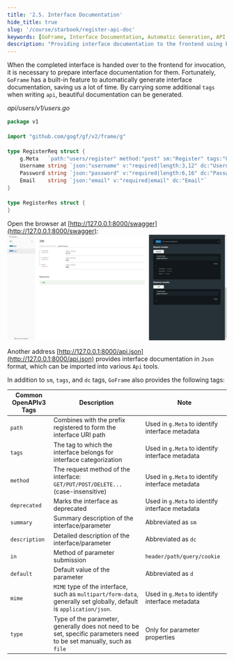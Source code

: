 ```yaml
---
title: '2.5. Interface Documentation'
hide_title: true
slug: '/course/starbook/register-api-doc'
keywords: [GoFrame, Interface Documentation, Automatic Generation, API Tools, Registration API, Swagger, OpenAPI, Tags, User Interface, JSON Documentation]
description: "Providing interface documentation to the frontend using built-in features of the GoFrame framework. Developers can automatically generate detailed interface documentation by adding specific tags to the interface code. The documentation can be accessed via the Swagger browser or interfaced with other API tools in JSON format, saving developers time and effort. Common OpenAPI tags and their purposes are listed to help developers better organize and manage interface information."
---
```

When the completed interface is handed over to the frontend for invocation, it is necessary to prepare interface documentation for them. Fortunately, `GoFrame` has a built-in feature to automatically generate interface documentation, saving us a lot of time. By carrying some additional `tags` when writing `api`, beautiful documentation can be generated.

*api/users/v1/users.go*
```go
package v1  
  
import "github.com/gogf/gf/v2/frame/g"  
  
type RegisterReq struct {  
    g.Meta   `path:"users/register" method:"post" sm:"Register" tags:"User"`  
    Username string `json:"username" v:"required|length:3,12" dc:"Username"`  
    Password string `json:"password" v:"required|length:6,16" dc:"Password"`  
    Email    string `json:"email" v:"required|email" dc:"Email"`  
}  
  
type RegisterRes struct {  
}
```

Open the browser at [http://127.0.0.1:8000/swagger](http://127.0.0.1:8000/swagger):
![swagger](../assets/swagger.png)

 Another address [http://127.0.0.1:8000/api.json](http://127.0.0.1:8000/api.json) provides interface documentation in `Json` format, which can be imported into various `Api` tools.

In addition to `sm`, `tags`, and `dc` tags, `GoFrame` also provides the following tags:

| Common OpenAPIv3 Tags | Description                                                                 | Note                         |
| ---------------------- | --------------------------------------------------------------------------- | ---------------------------- |
| `path`                 | Combines with the prefix registered to form the interface URI path          | Used in `g.Meta` to identify interface metadata |
| `tags`                 | The tag to which the interface belongs for interface categorization         | Used in `g.Meta` to identify interface metadata |
| `method`               | The request method of the interface: `GET/PUT/POST/DELETE...` (case-insensitive) | Used in `g.Meta` to identify interface metadata |
| `deprecated`           | Marks the interface as deprecated                                           | Used in `g.Meta` to identify interface metadata |
| `summary`              | Summary description of the interface/parameter                             | Abbreviated as `sm`           |
| `description`          | Detailed description of the interface/parameter                            | Abbreviated as `dc`           |
| `in`                   | Method of parameter submission                                             | `header/path/query/cookie`  |
| `default`              | Default value of the parameter                                              | Abbreviated as `d`            |
| `mime`                 | `MIME` type of the interface, such as `multipart/form-data`, generally set globally, default is `application/json`. | Used in `g.Meta` to identify interface metadata |
| `type`                 | Type of the parameter, generally does not need to be set, specific parameters need to be set manually, such as `file` | Only for parameter properties  |